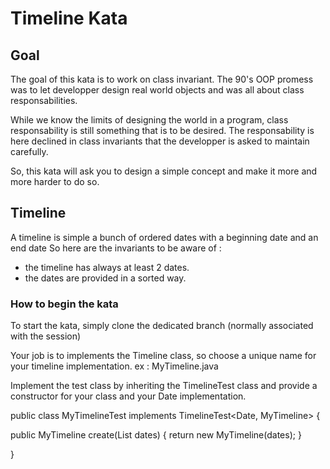 # Timeline Kata

## Goal

The goal of this kata is to work on class invariant.
The 90's OOP promess was to let developper design real world objects and was all about class responsabilities.

While we know the limits of designing the world in a program, class responsability is still something that is to be desired.
The responsability is here declined in class invariants that the developper is asked to maintain carefully.

So, this kata will ask you to design a simple concept and make it more and more harder to do so.

## Timeline

A timeline is simple a bunch of ordered dates with a beginning date and an end date
So here are the invariants to be aware of :
- the timeline has always at least 2 dates.
- the dates are provided in a sorted way.

### How to begin the kata

To start the kata, simply clone the dedicated branch (normally associated with the session)

Your job is to implements the Timeline class, so choose a unique name for your timeline implementation.
ex : MyTimeline.java

Implement the test class by inheriting the TimelineTest class and provide a constructor for your class and your Date implementation.

public class MyTimelineTest implements TimelineTest<Date, MyTimeline<Date>> {

  public MyTimeline create(List<Date> dates) {
    return new MyTimeline(dates);
  }

}


